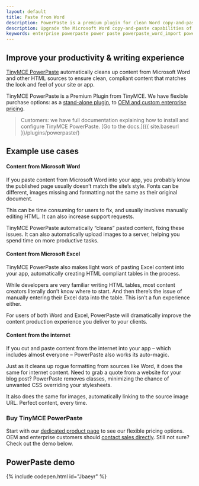 ```yaml
---
layout: default
title: Paste from Word
description: PowerPaste is a premium plugin for clean Word copy-and-paste.
description: Upgrade the Microsoft Word copy-and-paste capabilities of TinyMCE.
keywords: enterprise powerpaste power paste powerpaste_word_import powerpaste_html_import powerpaste_block_drop powerpaste_allow_local_images microsoft word excel
---
```


## Improve your productivity & writing experience

[TinyMCE PowerPaste](https://about.tiny.cloud/products/powerpaste/) automatically cleans up content from Microsoft Word and other HTML sources to ensure clean, compliant content that matches the look and feel of your site or app.

TinyMCE PowerPaste is a Premium Plugin from TinyMCE. We have flexible purchase options: as a [stand-alone plugin](https://about.tiny.cloud/products/powerpaste/), to [OEM and custom enterprise pricing](https://www.tinymce.com/pricing/).

> Customers: we have full documentation explaining how to install and configure TinyMCE PowerPaste. [Go to the docs.]({{ site.baseurl }}/plugins/powerpaste/)

## Example use cases

#### Content from Microsoft Word

If you paste content from Microsoft Word into your app, you probably know the published page usually doesn’t match the site’s style. Fonts can be different, images missing and formatting not the same as their original document.

This can be time consuming for users to fix, and usually involves manually editing HTML. It can also increase support requests.

TinyMCE PowerPaste automatically “cleans” pasted content, fixing these issues. It can also automatically upload images to a server, helping you spend time on more productive tasks.

#### Content from Microsoft Excel

TinyMCE PowerPaste also makes light work of pasting Excel content into your app, automatically creating HTML compliant tables in the process.

While developers are very familiar writing HTML tables, most content creators literally don’t know where to start. And then there’s the issue of manually entering their Excel data into the table. This isn’t a fun experience either.

For users of both Word and Excel, PowerPaste will dramatically improve the content production experience you deliver to your clients.

#### Content from the internet

If you cut and paste content from the internet into your app – which includes almost everyone – PowerPaste also works its auto-magic.

Just as it cleans up rogue formatting from sources like Word, it does the same for internet content. Need to grab a quote from a website for your blog post? PowerPaste removes classes, minimizing the chance of unwanted CSS overriding your stylesheets.

It also does the same for images, automatically linking to the source image URL. Perfect content, every time.

### Buy TinyMCE PowerPaste

Start with our [dedicated product page](https://about.tiny.cloud/products/powerpaste/) to see our flexible pricing options. OEM and enterprise customers should [contact sales directly](https://www.tiny.cloud/contact/). Still not sure? Check out the demo below.

## PowerPaste demo

{% include codepen.html id="Jbaeyr" %}
